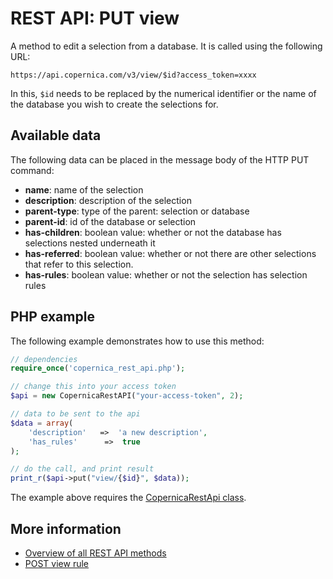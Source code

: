 # REST API: PUT view

A method to edit a selection from a database. It is called using the 
following URL:

`https://api.copernica.com/v3/view/$id?access_token=xxxx`

In this, `$id` needs to be replaced by the numerical identifier or the 
name of the database you wish to create the selections for.

## Available data

The following data can be placed in the message body of the HTTP 
PUT command:

- **name**: name of the selection
- **description**: description of the selection
- **parent-type**: type of the parent: selection or database
- **parent-id**: id of the database or selection
- **has-children**: boolean value: whether or not the database has 
selections nested underneath it
- **has-referred**: boolean value: whether or not there are other 
selections that refer to this selection.
- **has-rules**: boolean value: whether or not the selection has 
selection rules

## PHP example

The following example demonstrates how to use this method:

```php
// dependencies
require_once('copernica_rest_api.php');

// change this into your access token
$api = new CopernicaRestAPI("your-access-token", 2);

// data to be sent to the api
$data = array(
   	'description'   =>  'a new description',
   	'has_rules'      =>  true
);

// do the call, and print result
print_r($api->put("view/{$id}", $data));
```

The example above requires the [CopernicaRestApi class](rest-php).

## More information

* [Overview of all REST API methods](./rest-api)
* [POST view rule](./rest-post-view-rules)

